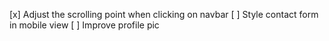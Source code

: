 [x] Adjust the scrolling point when clicking on navbar
[ ] Style contact form in mobile view
[ ] Improve profile pic